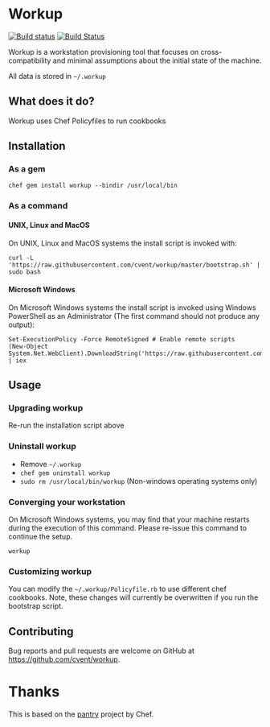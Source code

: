# Workup

[![Build status](https://ci.appveyor.com/api/projects/status/hu0nygm28cbs040s/branch/master?svg=true)](https://ci.appveyor.com/project/jonathanmorley/workup-pn3lv/branch/master)
[![Build Status](https://travis-ci.org/cvent/workup.svg?branch=master)](https://travis-ci.org/cvent/workup)

Workup is a workstation provisioning tool that focuses on cross-compatibility
and minimal assumptions about the initial state of the machine.

All data is stored in `~/.workup`

## What does it do?

Workup uses Chef Policyfiles to run cookbooks

## Installation

### As a gem

    chef gem install workup --bindir /usr/local/bin

### As a command

#### UNIX, Linux and MacOS
On UNIX, Linux and MacOS systems the install script is invoked with:

    curl -L 'https://raw.githubusercontent.com/cvent/workup/master/bootstrap.sh' | sudo bash

#### Microsoft Windows
On Microsoft Windows systems the install script is invoked using Windows
PowerShell as an Administrator (The first command should not produce
any output):

    Set-ExecutionPolicy -Force RemoteSigned # Enable remote scripts
    (New-Object System.Net.WebClient).DownloadString('https://raw.githubusercontent.com/cvent/workup/master/bootstrap.ps1') | iex

## Usage

### Upgrading workup

Re-run the installation script above

### Uninstall workup

  * Remove `~/.workup`
  * `chef gem uninstall workup`
  * `sudo rm /usr/local/bin/workup` (Non-windows operating systems only)

### Converging your workstation
On Microsoft Windows systems, you may find that your machine restarts during the execution of this command. Please re-issue this command to continue the setup.

    workup

### Customizing workup

You can modify the `~/.workup/Policyfile.rb` to use different chef cookbooks.
Note, these changes will currently be overwritten if you run the bootstrap script.

## Contributing

Bug reports and pull requests are welcome on GitHub at https://github.com/cvent/workup.

# Thanks

This is based on the [pantry](https://github.com/chef/pantry-chef-repo) project
by Chef.
